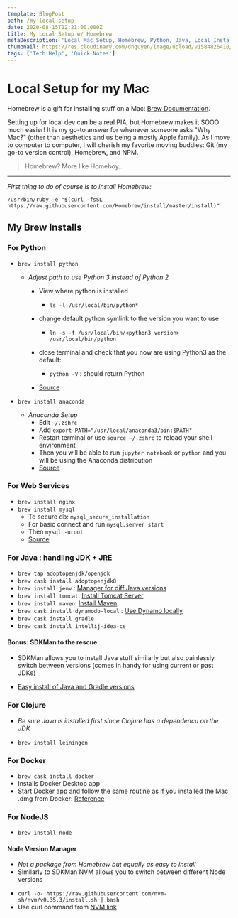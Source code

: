 ```yaml
---
template: BlogPost
path: /my-local-setup
date: 2020-08-15T22:21:00.000Z
title: My Local Setup w/ Homebrew
metaDescription: 'Local Mac Setup, Homebrew, Python, Java, Local Install, Environment Setup'
thumbnail: https://res.cloudinary.com/dnguyen/image/upload/v1584826410/blog/personal/desk_background_ico88y.jpg
tags: ['Tech Help', 'Quick Notes']
---
```

# Local Setup for my Mac

Homebrew is a gift for installing stuff on a Mac: [Brew Documentation](https://brew.sh/).

Setting up for local dev can be a real PIA, but Homebrew makes it SOOO much easier! It is my go-to answer for whenever someone asks "Why Mac?" (other than aesthetics and us being a mostly Apple family). As I move to computer to computer, I will cherish my favorite moving buddies: Git (my go-to version control), Homebrew, and NPM. 
> Homebrew? More like Homeboy...

- - -

*First thing to do of course is to install Homebrew:*

`/usr/bin/ruby -e "$(curl -fsSL https://raw.githubusercontent.com/Homebrew/install/master/install)"`

## My Brew Installs

### For Python

* `brew install python`
  - *Adjust path to use Python 3 instead of Python 2*

    * View where python is installed

      * `ls -l /usr/local/bin/python*`
    * change default python symlink to the version you want to use

      * `ln -s -f /usr/local/bin/<python3 version> /usr/local/bin/python`
    * close terminal and check that you now are using Python3 as the default:

      * `python -V` : should return Python <python3 version>
    * [Source](https://dev.to/malwarebo/how-to-set-python3-as-a-default-python-version-on-mac-4jjf)

* `brew install anaconda`
  - *Anaconda Setup*
    * Edit `~/.zshrc`
    * Add `export PATH="/usr/local/anaconda3/bin:$PATH"`
    * Restart terminal or use `source ~/.zshrc` to reload your shell environment
    * Then you will be able to run `jupyter notebook` or `python` and you will be using the Anaconda distribution
    * [Source](https://medium.com/ayuth/install-anaconda-on-macos-with-homebrew-c94437d63a37)

### For Web Services
* `brew install nginx`
* `brew install mysql`
  * To secure db: `mysql_secure_installation`
  * For basic connect and run `mysql.server start`
  * Then `mysql -uroot`
  * [Source](https://www.youtube.com/watch?v=jzvsotmNrK8)

### For Java : handling JDK + JRE

* `brew tap adoptopenjdk/openjdk`
* `brew cask install adoptopenjdk8`
* `brew install jenv` : [Manager for diff Java versions](https://medium.com/@brunofrascino/working-with-multiple-java-versions-in-macos-9a9c4f15615a)
* `brew install tomcat`: [Install Tomcat Server](https://medium.com/@fahimhossain_16989/installing-apache-tomcat-on-macos-mojave-using-homebrew-28ce039b4b2e)
* `brew install maven`: [Install Maven](https://www.code2bits.com/how-to-install-maven-on-macos-using-homebrew/)
* `brew cask install dynamodb-local` : [Use Dynamo locally](https://docs.aws.amazon.com/amazondynamodb/latest/developerguide/DynamoDBLocal.html)
* `brew cask install gradle`
* `brew cask install intellij-idea-ce`

#### Bonus: SDKMan to the rescue
* SDKMan allows you to install Java stuff similarly but also painlessly switch between versions (comes in handy for using current or past JDKs)

* [Easy install of Java and Gradle versions](https://sdkman.io/)

### For Clojure
- *Be sure Java is installed first since Clojure has a dependencu on the JDK*

* `brew install leiningen`

### For Docker

* `brew cask install docker`
* Installs Docker Desktop app
* Start Docker app and follow the same routine as if you installed the Mac .dmg from Docker: [Reference](https://stackoverflow.com/questions/44084846/cannot-connect-to-the-docker-daemon-on-macos)

### For NodeJS
- `brew install node`

#### Node Version Manager
  - *Not a package from Homebrew but equally as easy to install*
  - Similarly to SDKMan NVM allows you to switch between different Node versions
  * `curl -o- https://raw.githubusercontent.com/nvm-sh/nvm/v0.35.3/install.sh | bash`
  * Use curl command from [NVM link](https://github.com/nvm-sh/nvm)
